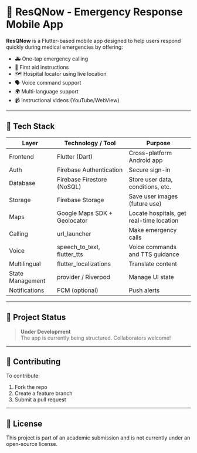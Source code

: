 # 🚨 ResQNow - Emergency Response Mobile App

**ResQNow** is a Flutter-based mobile app designed to help users respond quickly during medical emergencies by offering:

- 🚑 One-tap emergency calling  
- 🧠 First aid instructions  
- 🗺️ Hospital locator using live location  
- 🗣️ Voice command support  
- 🌍 Multi-language support  
- 📹 Instructional videos (YouTube/WebView)

---

## 📁 Tech Stack

| Layer            | Technology / Tool            | Purpose                                  |
|------------------|------------------------------|------------------------------------------|
| Frontend         | Flutter (Dart)               | Cross-platform Android app               |
| Auth             | Firebase Authentication      | Secure sign-in                           |
| Database         | Firebase Firestore (NoSQL)   | Store user data, conditions, etc.        |
| Storage          | Firebase Storage             | Save user images (future use)            |
| Maps             | Google Maps SDK + Geolocator | Locate hospitals, get real-time location |
| Calling          | url_launcher                 | Make emergency calls                     |
| Voice            | speech_to_text, flutter_tts  | Voice commands and TTS guidance          |
| Multilingual     | flutter_localizations        | Translate content                        |
| State Management | provider / Riverpod          | Manage UI state                          |
| Notifications    | FCM (optional)               | Push alerts                              |

---

## 🚧 Project Status

> **Under Development**  
> The app is currently being structured. Collaborators welcome!

---

## 🤝 Contributing

To contribute:

1. Fork the repo  
2. Create a feature branch  
3. Submit a pull request

---

## 📜 License

This project is part of an academic submission and is not currently under an open-source license.
